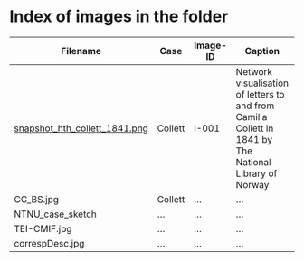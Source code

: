 # Index of images in the folder

<!-- fyll på ved å gjenta tabellstrukturen |…|…|…|…|…|…|…|…|-->

|Filename|Case|Image-ID|Caption|Source|Date|Info|Creator|
|---|---|---|---|---|---|---|---|
|[snapshot_hth_collett_1841.png](https://github.com/arockenberger/NorKorr/edit/master/poster/images/snapshot_hth_collett_1841.png)|Collett|I-001|Network visualisation of letters to and from Camilla Collett in 1841 by The National Library of Norway|[https://www.nb.no/hanske/brev/knute.php?id=1281&aar=1841](https://www.nb.no/hanske/brev/knute.php?id=1281&aar=1841)|2018-10-12|Partial snapshot of website|Annika Rockenberger|
|CC_BS.jpg|Collett|…|…|…|…|…|…|
|NTNU_case_sketch|…|…|…|…|…|…|…|
|TEI-CMIF.jpg|…|…|…|…|…|…|…|
|correspDesc.jpg|…|…|…|…|…|…|…|
